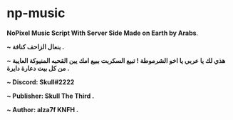 # np-music
**NoPixel Music Script With Server Side Made on Earth by Arabs**.

**~ بنعال  الزاحف كنافة .**

**~ هذي لك يا عربي يا اخو الشرموطة ! تبيع السكربت ببيع امك يبن القحبه المنيوكة العايبة من كل بيت دعارة دايرة .**

**~ Discord: Skull#2222**

**~ Publisher: Skull The Third .**

**~ Author: alza7f KNFH .**
